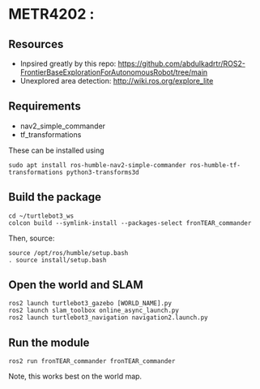 # METR4202 :

## Resources
- Inpsired greatly by this repo: https://github.com/abdulkadrtr/ROS2-FrontierBaseExplorationForAutonomousRobot/tree/main
- Unexplored area detection: http://wiki.ros.org/explore_lite

## Requirements
- nav2_simple_commander
- tf_transformations

These can be installed using
```
sudo apt install ros-humble-nav2-simple-commander ros-humble-tf-transformations python3-transforms3d
```

## Build the package
```
cd ~/turtlebot3_ws
colcon build --symlink-install --packages-select fronTEAR_commander
```
Then, source:
```
source /opt/ros/humble/setup.bash
. source install/setup.bash
```
## Open the world and SLAM
```
ros2 launch turtlebot3_gazebo [WORLD_NAME].py
ros2 launch slam_toolbox online_async_launch.py
ros2 launch turtlebot3_navigation navigation2.launch.py
```
## Run the module
```
ros2 run fronTEAR_commander fronTEAR_commander
```

Note, this works best on the world map.



